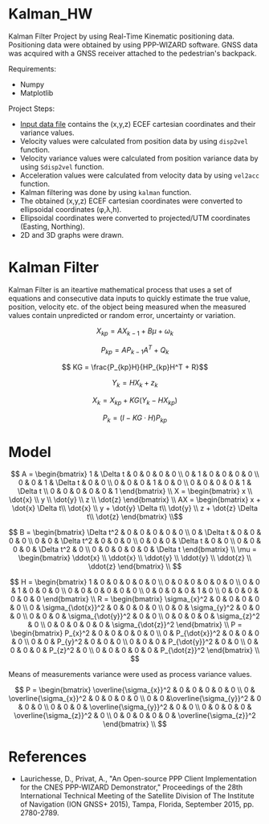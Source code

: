 # Kalman_HW

Kalman Filter Project by using Real-Time Kinematic positioning data. Positioning data were obtained by using PPP-WIZARD software. GNSS data was acquired with a GNSS receiver attached to the pedestrian's backpack.

Requirements:
- Numpy
- Matplotlib

Project Steps:
- [Input data file](output_lowlevel_itu_kampus_RAIM) contains the (x,y,z) ECEF cartesian coordinates and their variance values.
- Velocity values were calculated from position data by using ```disp2vel``` function.
- Velocity variance values were calculated from position variance data by using ```Sdisp2vel``` function.
- Acceleration values were calculated from velocity data by using ```vel2acc``` function.
- Kalman filtering was done by using ```kalman``` function.
- The obtained (x,y,z) ECEF cartesian coordinates were converted to ellipsoidal coordinates (φ,λ,h).
- Ellipsoidal coordinates were converted to projected/UTM coordinates (Easting, Northing).
- 2D and 3D graphs were drawn.

# Kalman Filter

Kalman Filter is an iteartive mathematical process that uses a set of equations and consecutive data inputs to quickly estimate the true value, position, velocity etc. of the object being measured when the measured values contain unpredicted or random error, uncertainty or variation.


```math
    X_{kp} = AX_{k-1} + B \mu  + \omega_k
```

```math
    P_{kp} = AP_{k-1}A^T + Q_k
```

```math
    KG = \frac{P_{kp}H}{HP_{kp}H^T + R}
```

```math
    Y_k = H X_{k} + z_k
```

```math
    X_k = X_{kp}+ KG(Y_k - HX_{kp})
```

```math
    P_k = (I - KG \cdot H) P_{kp}
```
# Model

```math
    A = \begin{bmatrix}
            1 & \Delta t & 0 & 0 & 0 & 0 \\
            0 & 1        & 0 & 0 & 0 & 0 \\
            0 & 0        & 1 & \Delta t  & 0 & 0 \\
            0 & 0        & 0 & 1 & 0 & 0 \\
            0 & 0        & 0 & 0 & 1 & \Delta t  \\
            0 & 0        & 0 & 0 & 0 & 1 
        \end{bmatrix} \\
    X = \begin{bmatrix}
            x \\
            \dot{x} \\
            y \\
            \dot{y} \\
            z \\
            \dot{z} 
        \end{bmatrix} \\
    AX = \begin{bmatrix}
            x + \dot{x} \Delta t\\
            \dot{x} \\
            y + \dot{y} \Delta t\\
            \dot{y} \\
            z + \dot{z} \Delta t\\
            \dot{z} 
        \end{bmatrix} \\
```
```math        
    B = \begin{bmatrix}
            \Delta t^2 & 0 & 0 & 0 & 0 & 0 \\
            0 & \Delta t & 0 & 0 & 0 & 0 \\
            0 & 0 & \Delta t^2 & 0 & 0 & 0 \\
            0 & 0 & 0 & \Delta t & 0 & 0 \\
            0 & 0 & 0 & 0 & \Delta t^2 & 0  \\
            0 & 0 & 0 & 0 & 0 & \Delta t 
        \end{bmatrix} \\
    \mu = \begin{bmatrix}
            \ddot{x} \\
            \ddot{x} \\
            \ddot{y} \\
            \ddot{y} \\
            \ddot{z} \\
            \ddot{z} 
        \end{bmatrix} \\   
```
```math        
    H = \begin{bmatrix}
            1 & 0 & 0 & 0 & 0 & 0 \\
            0 & 0 & 0 & 0 & 0 & 0 \\
            0 & 0 & 1 & 0 & 0 & 0 \\
            0 & 0 & 0 & 0 & 0 & 0 \\
            0 & 0 & 0 & 0 & 1 & 0  \\
            0 & 0 & 0 & 0 & 0 & 0 
        \end{bmatrix} \\
        
    R = \begin{bmatrix}
            \sigma_{x}^2 & 0 & 0 & 0 & 0 & 0 \\
            0 & \sigma_{\dot{x}}^2 & 0 & 0 & 0 & 0 \\
            0 & 0 & \sigma_{y}^2 & 0 & 0 & 0 \\
            0 & 0 & 0 & \sigma_{\dot{y}}^2 & 0 & 0 \\
            0 & 0 & 0 & 0 & \sigma_{z}^2 & 0  \\
            0 & 0 & 0 & 0 & 0 & \sigma_{\dot{z}}^2 
        \end{bmatrix} \\
    P = \begin{bmatrix}
            P_{x}^2 & 0 & 0 & 0 & 0 & 0 \\
            0 & P_{\dot{x}}^2 & 0 & 0 & 0 & 0 \\
            0 & 0 & P_{y}^2 & 0 & 0 & 0 \\
            0 & 0 & 0 & P_{\dot{y}}^2 & 0 & 0 \\
            0 & 0 & 0 & 0 & P_{z}^2 & 0  \\
            0 & 0 & 0 & 0 & 0 & P_{\dot{z}}^2 
        \end{bmatrix} \\
        
```

Means of measurements variance were used as process variance values.

```math 
    P = \begin{bmatrix}
            \overline{\sigma_{x}}^2 & 0 & 0 & 0 & 0 & 0 \\
            0 & \overline{\sigma_{x}}^2 & 0 & 0 & 0 & 0 \\
            0 & 0 &\overline{\sigma_{y}}^2 & 0 & 0 & 0 \\
            0 & 0 & 0 & \overline{\sigma_{y}}^2 & 0 & 0 \\
            0 & 0 & 0 & 0 & \overline{\sigma_{z}}^2 & 0  \\
            0 & 0 & 0 & 0 & 0 & \overline{\sigma_{z}}^2 
        \end{bmatrix} \\

```

# References

- Laurichesse, D., Privat, A., "An Open-source PPP Client Implementation for the CNES PPP-WIZARD Demonstrator," Proceedings of the 28th International Technical Meeting of the Satellite Division of The Institute of Navigation (ION GNSS+ 2015), Tampa, Florida, September 2015, pp. 2780-2789.
